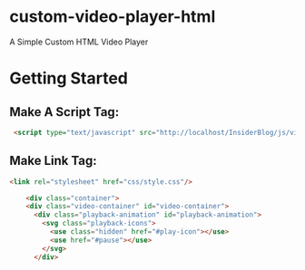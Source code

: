 # custom-video-player-html
A Simple Custom HTML Video Player 

# Getting Started 
## Make A Script Tag:
```html
 <script type="text/javascript" src="http://localhost/InsiderBlog/js/video/video-player.js"></script>
```
   ## Make Link Tag:
```html
<link rel="stylesheet" href="css/style.css"/>
```

```html
    <div class="container">
    <div class="video-container" id="video-container">
      <div class="playback-animation" id="playback-animation">
        <svg class="playback-icons">
          <use class="hidden" href="#play-icon"></use>
          <use href="#pause"></use>
        </svg>
      </div>
```
